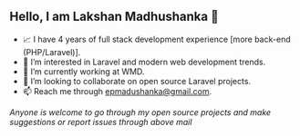 ## Hello, I am Lakshan Madhushanka 👋
- 📈 I have 4 years of full stack development experience [more back-end (PHP/Laravel)].
- 👀 I’m interested in Laravel and modern web development trends. 
- 🌱 I’m currently working at WMD.
- 💞️ I’m looking to collaborate on open source Laravel projects.
- 📫 Reach me through epmadushanka@gmail.com.

*Anyone is welcome to go through my open source projects and make suggestions or report issues through above mail*

<!---
Lakshan-Madushanka/Lakshan-Madushanka is a ✨ special ✨ repository because its `README.md` (this file) appears on your GitHub profile.
You can click the Preview link to take a look at your changes.
--->

